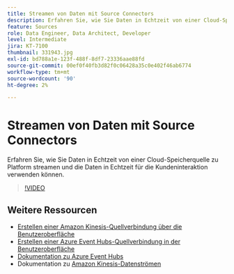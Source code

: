 ```yaml
---
title: Streamen von Daten mit Source Connectors
description: Erfahren Sie, wie Sie Daten in Echtzeit von einer Cloud-Speicherquelle zu Platform streamen und die Daten in Echtzeit für die Kundeninteraktion verwenden können.
feature: Sources
role: Data Engineer, Data Architect, Developer
level: Intermediate
jira: KT-7100
thumbnail: 331943.jpg
exl-id: bd788a1e-123f-488f-8df7-23336aae88fd
source-git-commit: 00ef0f40fb3d82f0c06428a35c0e402f46ab6774
workflow-type: tm+mt
source-wordcount: '90'
ht-degree: 2%

---
```


# Streamen von Daten mit Source Connectors

Erfahren Sie, wie Sie Daten in Echtzeit von einer Cloud-Speicherquelle zu Platform streamen und die Daten in Echtzeit für die Kundeninteraktion verwenden können.


>[!VIDEO](https://video.tv.adobe.com/v/331943?learn=on)

## Weitere Ressourcen

* [Erstellen einer Amazon Kinesis-Quellverbindung über die Benutzeroberfläche](https://experienceleague.adobe.com/docs/experience-platform/sources/ui-tutorials/create/cloud-storage/kinesis.html)
* [Erstellen einer Azure Event Hubs-Quellverbindung in der Benutzeroberfläche](https://experienceleague.adobe.com/docs/experience-platform/sources/ui-tutorials/create/cloud-storage/eventhub.html)
* [Dokumentation zu Azure Event Hubs](https://docs.microsoft.com/en-us/azure/event-hubs/)
* Dokumentation zu [Amazon Kinesis-Datenströmen](https://docs.aws.amazon.com/kinesis/index.html)
